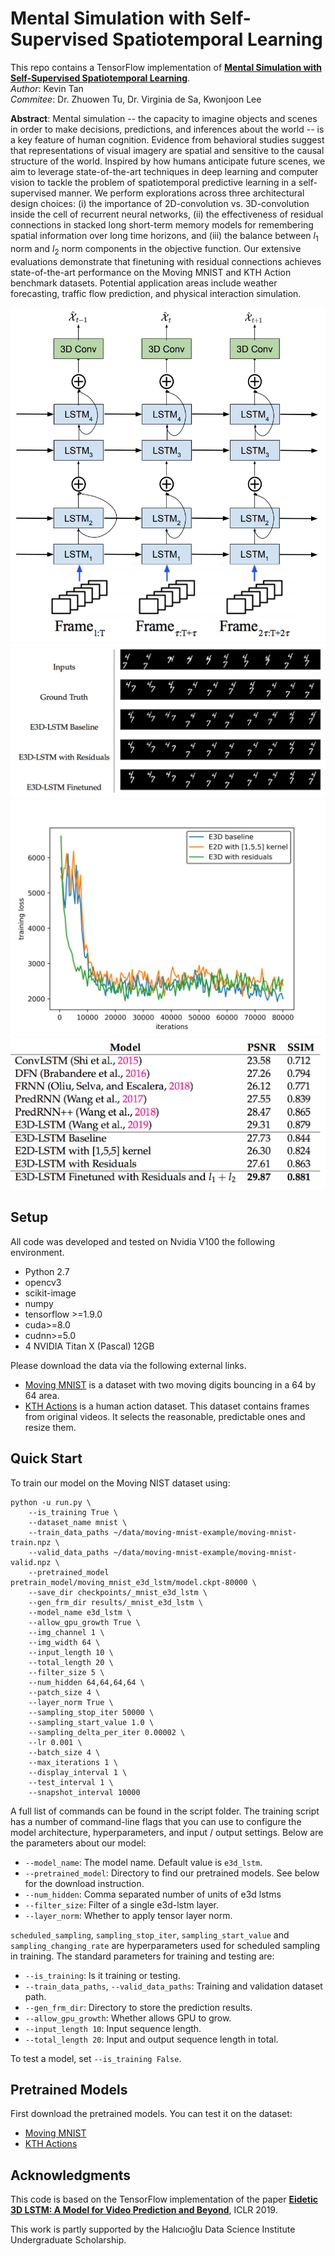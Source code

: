 # Mental Simulation with Self-Supervised Spatiotemporal Learning

This repo contains a TensorFlow implementation of [**Mental Simulation with Self-Supervised Spatiotemporal Learning**](). <br> *Author*: Kevin Tan <br> *Commitee*: Dr. Zhuowen Tu, Dr. Virginia de Sa, Kwonjoon Lee

**Abstract**: Mental simulation -- the capacity to imagine objects and scenes in order to make decisions, predictions, and inferences about the world -- is a key feature of human cognition. Evidence from behavioral studies suggest that representations of visual imagery are spatial and sensitive to the causal structure of the world. Inspired by how humans anticipate future scenes, we aim to leverage state-of-the-art techniques in deep learning and computer vision to tackle the problem of spatiotemporal predictive learning in a self-supervised manner. We perform explorations across three architectural design choices: (i) the importance of 2D-convolution vs. 3D-convolution inside the cell of recurrent neural networks, (ii) the effectiveness of residual connections in stacked long short-term memory models for remembering spatial information over long time horizons, and (iii) the balance between $l_1$ norm and $l_2$ norm components in the objective function. Our extensive evaluations demonstrate that finetuning with residual connections achieves state-of-the-art performance on the Moving MNIST and KTH Action benchmark datasets. Potential application areas include weather forecasting, traffic flow prediction, and physical interaction simulation. 

![](images/architecture_edit.png)
![](images/mm_visuals.png)
![](images/mm_1.png)
![](images/mm_results.png)

## Setup

All code was developed and tested on Nvidia V100 the following environment.

- Python 2.7
- opencv3
- scikit-image
- numpy
- tensorflow >=1.9.0
- cuda>=8.0
- cudnn>=5.0
- 4 NVIDIA Titan X (Pascal) 12GB 

Please download the data via the following external links.

* [Moving MNIST](https://www.dropbox.com/s/fpe24s1t94m87rn/moving-mnist-example.tar.gz?dl=0) is a dataset with two moving digits bouncing in a 64 by 64 area.
* [KTH Actions](https://www.dropbox.com/s/ppmob712dzgogly/kth_action.tar.gz?dl=0) is a human action dataset. This dataset contains frames from original videos. It selects the reasonable, predictable ones and resize them.


## Quick Start

To train our model on the Moving NIST dataset using:

```
python -u run.py \
    --is_training True \
    --dataset_name mnist \
    --train_data_paths ~/data/moving-mnist-example/moving-mnist-train.npz \
    --valid_data_paths ~/data/moving-mnist-example/moving-mnist-valid.npz \
    --pretrained_model pretrain_model/moving_mnist_e3d_lstm/model.ckpt-80000 \
    --save_dir checkpoints/_mnist_e3d_lstm \
    --gen_frm_dir results/_mnist_e3d_lstm \
    --model_name e3d_lstm \
    --allow_gpu_growth True \
    --img_channel 1 \
    --img_width 64 \
    --input_length 10 \
    --total_length 20 \
    --filter_size 5 \
    --num_hidden 64,64,64,64 \
    --patch_size 4 \
    --layer_norm True \
    --sampling_stop_iter 50000 \
    --sampling_start_value 1.0 \
    --sampling_delta_per_iter 0.00002 \
    --lr 0.001 \
    --batch_size 4 \
    --max_iterations 1 \
    --display_interval 1 \
    --test_interval 1 \
    --snapshot_interval 10000
```

A full list of commands can be found in the script folder.
The training script has a number of command-line flags that you can use to configure the model architecture, hyperparameters, and input / output settings.
Below are the parameters about our model:

- `--model_name`: The model name. Default value is `e3d_lstm`.
- `--pretrained_model`: Directory to find our pretrained models. See below for the download instruction.
- `--num_hidden`: Comma separated number of units of e3d lstms
- `--filter_size`: Filter of a single e3d-lstm layer.
- `--layer_norm`: Whether to apply tensor layer norm.

`scheduled_sampling`, `sampling_stop_iter`, `sampling_start_value` and `sampling_changing_rate` are hyperparameters used for scheduled sampling in training. The standard parameters for training and testing are:

- `--is_training`: Is it training or testing.
- `--train_data_paths`, `--valid_data_paths`: Training and validation dataset path.
- `--gen_frm_dir`: Directory to store the prediction results.
- `--allow_gpu_growth`: Whether allows GPU to grow.
- `--input_length 10`: Input sequence length.
- `--total_length 20`: Input and output sequence length in total.

To test a model, set `--is_training False`.

## Pretrained Models

First download the pretrained models. You can test it on the dataset:

* [Moving MNIST](https://storage.googleapis.com/e3d_lstm/pretrained_models/kth_e3d_lstm_pretrain.zip)
* [KTH Actions](https://storage.googleapis.com/e3d_lstm/pretrained_models/moving_mnist_e3d_lstm_pretrain.zip)

## Acknowledgments
This code is based on the TensorFlow implementation of the paper [**Eidetic 3D LSTM: A Model for Video Prediction and Beyond**](https://openreview.net/forum?id=B1lKS2AqtX), ICLR 2019. 

This work is partly supported by the Halıcıoğlu Data Science Institute Undergraduate Scholarship.

